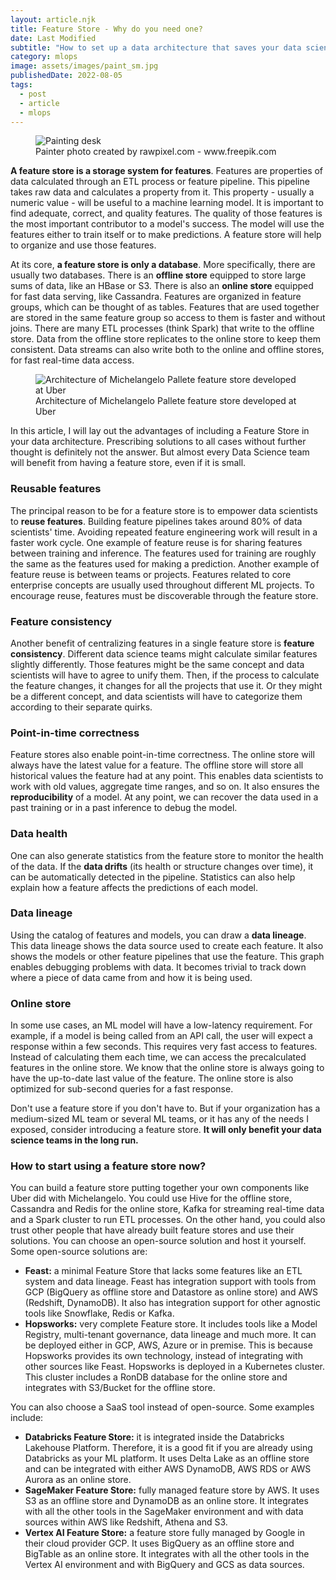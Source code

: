 ```yaml
---
layout: article.njk
title: Feature Store - Why do you need one?
date: Last Modified
subtitle: "How to set up a data architecture that saves your data scientists time and effort."
category: mlops
image: assets/images/paint_sm.jpg
publishedDate: 2022-08-05
tags:
  - post
  - article
  - mlops
---
```


<figure>
<img style="aspect-ratio: 3/2" alt="Painting desk" src="assets/images/paint.jpg" />
<figcaption>Painter photo created by rawpixel.com - www.freepik.com</figcaption>
</figure>

**A feature store is a storage system for features**. Features are properties of data calculated through an ETL process or feature pipeline. This pipeline takes raw data and calculates a property from it. This property - usually a numeric value - will be useful to a machine learning model. It is important to find adequate, correct, and quality features. The quality of those features is the most important contributor to a model's success.  The model will use the features either to train itself or to make predictions. A feature store will help to organize and use those features.

At its core, **a feature store is only a database**. More specifically, there are usually two databases. There is an **offline store** equipped to store large sums of data, like an HBase or S3. There is also an **online store** equipped for fast data serving, like Cassandra. Features are organized in feature groups, which can be thought of as tables. Features that are used together are stored in the same feature group so access to them is faster and without joins. There are many ETL processes (think Spark) that write to the offline store. Data from the offline store replicates to the online store to keep them consistent. Data streams can also write both to the online and offline stores, for fast real-time data access.

<figure>
<img alt="Architecture of Michelangelo Pallete feature store developed at Uber" src="https://miro.medium.com/max/1400/0*F4gGPz8PukepaG5r.png" />
<figcaption>Architecture of Michelangelo Pallete feature store developed at Uber</figcaption>
</figure>

In this article, I will lay out the advantages of including a Feature Store in your data architecture. Prescribing solutions to all cases without further thought is definitely not the answer. But almost every Data Science team will benefit from having a feature store, even if it is small.

### Reusable features

The principal reason to be for a feature store is to empower data scientists to **reuse features**. Building feature pipelines takes around 80% of data scientists' time. Avoiding repeated feature engineering work will result in a faster work cycle. One example of feature reuse is for sharing features between training and inference. The features used for training are roughly the same as the features used for making a prediction. Another example of feature reuse is between teams or projects. Features related to core enterprise concepts are usually used throughout different ML projects. To encourage reuse, features must be discoverable through the feature store.

### Feature consistency

Another benefit of centralizing features in a single feature store is **feature consistency**. Different data science teams might calculate similar features slightly differently. Those features might be the same concept and data scientists will have to agree to unify them. Then, if the process to calculate the feature changes, it changes for all the projects that use it. Or they might be a different concept, and data scientists will have to categorize them according to their separate quirks.

### Point-in-time correctness

Feature stores also enable point-in-time correctness. The online store will always have the latest value for a feature. The offline store will store all historical values the feature had at any point. This enables data scientists to work with old values, aggregate time ranges, and so on. It also ensures the **reproducibility** of a model. At any point, we can recover the data used in a past training or in a past inference to debug the model.

### Data health

One can also generate statistics from the feature store to monitor the health of the data. If the **data drifts** (its health or structure changes over time), it can be automatically detected in the pipeline. Statistics can also help explain how a feature affects the predictions of each model.


### Data lineage

Using the catalog of features and models, you can draw a **data lineage**. This data lineage shows the data source used to create each feature. It also shows the models or other feature pipelines that use the feature. This graph enables debugging problems with data. It becomes trivial to track down where a piece of data came from and how it is being used.

### Online store

In some use cases, an ML model will have a low-latency requirement. For example, if a model is being called from an API call, the user will expect a response within a few seconds. This requires very fast access to features. Instead of calculating them each time, we can access the precalculated features in the online store. We know that the online store is always going to have the up-to-date last value of the feature. The online store is also optimized for sub-second queries for a fast response.

Don't use a feature store if you don't have to. But if your organization has a medium-sized ML team or several ML teams, or it has any of the needs I exposed, consider introducing a feature store. **It will only benefit your data science teams in the long run.**

### How to start using a feature store now?

You can build a feature store putting together your own components like Uber did with Michelangelo. You could use Hive for the offline store, Cassandra and Redis for the online store, Kafka for streaming real-time data and a Spark cluster to run ETL processes. On the other hand, you could also trust other people that have already built feature stores and use their solutions. You can choose an open-source solution and host it yourself. Some open-source solutions are:

- **Feast:** a minimal Feature Store that lacks some features like an ETL system and data lineage. Feast has integration support with tools from GCP (BigQuery as offline store and Datastore as online store) and AWS (Redshift, DynamoDB). It also has integration support for other agnostic tools like Snowflake, Redis or Kafka.
- **Hopsworks:** very complete Feature store. It includes tools like a Model Registry, multi-tenant governance, data lineage and much more. It can be deployed either in GCP, AWS, Azure or in premise. This is because Hopsworks provides its own technology, instead of integrating with other sources like Feast. Hopsworks is deployed in a Kubernetes cluster. This cluster includes a RonDB database for the online store and integrates with S3/Bucket for the offline store.

You can also choose a SaaS tool instead of open-source. Some examples include:

- **Databricks Feature Store:** it is integrated inside the Databricks Lakehouse Platform. Therefore, it is a good fit if you are already using Databricks as your ML platform. It uses Delta Lake as an offline store and can be integrated with either AWS DynamoDB, AWS RDS or AWS Aurora as an online store.
- **SageMaker Feature Store:** fully managed feature store by AWS. It uses S3 as an offline store and DynamoDB as an online store. It integrates with all the other tools in the SageMaker environment and with data sources within AWS like Redshift, Athena and S3.
- **Vertex AI Feature Store:** a feature store fully managed by Google in their cloud provider GCP. It uses BigQuery as an offline store and BigTable as an online store. It integrates with all the other tools in the Vertex AI environment and with BigQuery and GCS as data sources.
